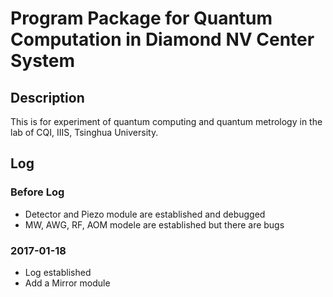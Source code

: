 # Program Package for Quantum Computation in Diamond NV Center System

## Description

This is for experiment of quantum computing and quantum metrology in the lab of CQI, IIIS, Tsinghua University.

## Log

### Before Log

* Detector and Piezo module are established and debugged
* MW, AWG, RF, AOM modele are established but there are bugs

### 2017-01-18

* Log established
* Add a Mirror module